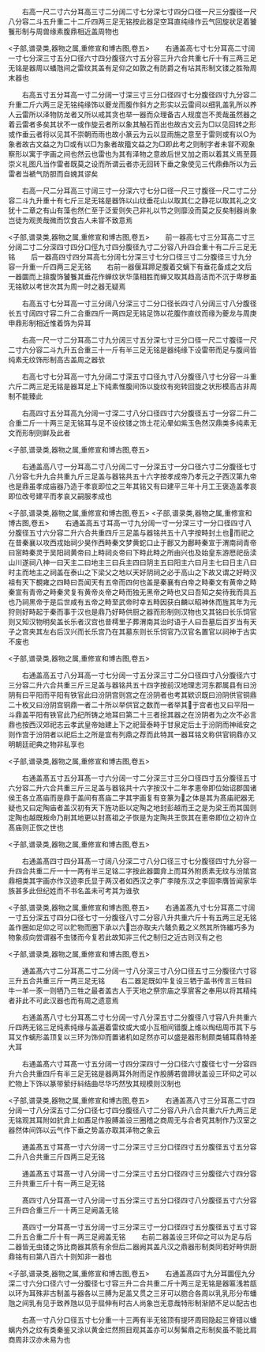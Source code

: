 <!-- { "loadSidebar": true } -->
　　右高一尺二寸六分耳高三寸二分阔二寸七分深七寸四分口径一尺三分腹径一尺八分容二斗五升重二十二斤四两三足无铭按此器足空耳直纯缘作云气回旋状足着饕餮形制与周兽缘素腹鼎相近盖周物也

<子部,谱录类,器物之属,重修宣和博古图,卷五>
　　右通盖高七寸七分耳高二寸阔一寸七分深三寸五分口径六寸四分腹径六寸五分容三升六合共重七斤十有三两三足无铭是器周以蟠虺间之雷纹其盖有足仰之如敦之有防爵之有坫其形制文镂之胜殆周末器也

　　右高五寸五分耳高一寸二分阔一寸深三寸三分口径四寸七分腹径四寸九分容二升重二斤六两三足无铭纯缘饰以夔龙而腹作斜方之形实以云雷间以细乳盖乳所以养人云雷所以泽物防龙者又所以戒其贪也举一器而众理备古人规度岂不羙哉虽然器之着云雷者多矣其状不一或作旋云者所以象其触石而出也故古文云为□以见回转之形或作垂云者将以见其不崇朝而雨也故小篆云为云以显雨施之意至于雷则或有以○为象者故古文益之为□或有以□为象者故籀文益之为□即此考之则制字者未甞不观象察形以寓于字画之间也然云也雷也为其有泽物之意故后世又加之雨以着其义焉至聂崇义礼图凡当作雷者既莫之设而所谓云者亦无回转下垂之象使见三代鼎彝所以为云雷者当褫气防胆而自媿其谬矣

　　右高一尺二分耳高三寸阔三寸一分深六寸七分口径一尺三寸腹径一尺二寸二分容二斗九升重十有七斤三足无铭是器饰以山纹垂花山以取其仁之静花以取其礼之文犹十二章之有山有藻也然仁至于泛爱则失己非礼以节之则靡没而莫之反矣制器尚象岂徒为观羙哉微而饮食古人未甞不致意焉

<子部,谱录类,器物之属,重修宣和博古图,卷五>
　　前一器高七寸三分耳高二寸三分阔二寸二分深四寸四分口俓九寸四分腹径九寸二分容八升四合重十有二斤三足无铭
　　后一器高四寸四分耳高七分阔七分深三寸七分口径三寸二分腹径三寸九分容一升重一斤四两三足无铭
　　右前一器偃耳蹄足腹着交螭下有垂花备成之文后一器圜而上揜腹饰饕餮其垂花作蝉纹状华藻相胜而蝉又取其趋高洁而不沉于卑秽虽无铭欵以考世次其为周一时之器无疑焉

　　右高五寸七分耳高一寸三分阔八分深三寸二分口径长四寸八分阔三寸八分腹径长五寸阔四寸容二升二合重四斤一两四足无铭足饰以花腹作直纹而缘为夔龙与周庚申鼎形制相近惟着饰为异耳

　　右高一尺一寸二分耳高二寸九分阔三寸五分深七寸三分口径一尺二寸腹径一尺二寸六分容二斗九升五合重三十一斤有半三足无铭是器纯缘下设雷带而足与腹间皆纯素无纹饰形制高古盖周之器欤

　　右高七寸七分耳高一寸九分阔二寸深五寸口径九寸八分腹径八寸七分容一斗重六斤二两三足无铭是器耳足上下纯素惟腹间饰以旋纹有宛转回旋之状形模高古非周制不能臻此

　　右高四寸五分耳高九分阔一寸深二寸八分口径四寸六分腹径五寸一分容二升二合重二斤一十两三足无铭耳与足不设纹镂之饰土花沁晕如紫玉色然汉鼎类多纯素无文而形制则鲜及此者

<子部,谱录类,器物之属,重修宣和博古图,卷五>

　　右通盖高八寸一分耳高二寸八分阔二寸一分深五寸一分口径六寸二分腹径七寸八分容七升九合共重九斤三足盖与器铭共五十六字按孝成帝乃孝元之子西汉第九帝也是鼎虽孝成庙器乃造于孝哀即位之三年其铭又有曰建平三年十月工王褒造盖孝哀即位改号建平而孝哀又嗣服孝成也

<子部,谱录类,器物之属,重修宣和博古图,卷五>
<子部,谱录类,器物之属,重修宣和博古图,卷五>
　　右通盖高五寸耳高一寸九分阔一寸一分深三寸一分口径四寸八分腹径五寸六分容二升六合共重四斤三足盖与器铭共五十八字按畤封土也而祀之在昔秦襄以攻西戎始祠少昊作西畤秦文梦黄蛇口止于鄜又为鄜畤秦宣于渭南祠青帝曰宻畤秦灵于吴阳祠黄帝曰上畤祠炎帝曰下畤此畤之所由兴也及始皇东游厯祀岳渎山川遂祠八神一曰天主二曰地主三曰兵主四曰阴主五曰阳主六曰月主七曰日主八曰时主而地主之祠盖在泰山之下梁父之地以天好阴祠之必于高山之下故又谓之好畤汉祖有天下覩雍之四畤曰吾闻天有五帝而四何也盖是秦襄有白帝之畤秦文有黄帝之畤秦宣有青帝之畤秦灵复有黄帝炎帝之畤而独无黑帝之畤也又曰吾知之矣待我而具五也乃祠黑帝于是后世咸有五帝之畤至武帝时幸五畤因获白麟以昭神休而旌其年为元狩则好畤起于秦而事于汉也是鼎乃好畤供厨之器而形制则汉物也又其铭曰长乐饲官则又知汉物明矣盖长乐者汉宫也昔樗里子葬渭南其治时语于人曰吾墓后百岁当有天子之宫夹其左右后汉兴而长乐宫乃在其墓东则长乐饲官乃汉官名置官以祠神于古实不废也

<子部,谱录类,器物之属,重修宣和博古图,卷五>

　　右通盖高五寸八分耳高一寸七分阔一寸五分深三寸二分口径四寸八分腹径六寸三分容二升六合共重三斤三足盖与器铭共五十四字按前汉地理志河东郡属县有曰汾阴有曰平阳而平阳有铁官此曰汾阴宫则宫之在汾阴者也考其欵识既曰汾阴供官铜鼎二十枚又曰汾阴宫铜鼎一者二十所以举供官之数而一者举其于宫者也又曰平阳一斗鼎盖平阳有铁官此乃纪所铸之地耳曰第二十三者捴其器之在汾阴者为之次不必言鼎也按西汉郊祀志云孝武皇帝始建上下之祀营泰畤于甘泉定后土于汾阴而神祗安之则作宫于汾阴者以祀后土之所是宜有列鼎之荐而此特其一器耳铭文称供官铜鼎亦又明朝廷祀典之物非私享也

<子部,谱录类,器物之属,重修宣和博古图,卷五>

　　右通盖髙五寸五分耳髙一寸六分阔一寸二分深三寸三分口径四寸五分腹径五寸六分容二升六合共重三斤三足盖与器铭共十六字按汉十二年孝恵帝即位始诏郡国诸侯王各立髙庙而是鼎于盖间有髙庙二字其字画复有变篆为之体是其为髙庙祀器无疑也又曰定陶庙者盖汉初有天下旌功臣以定陶之地封彭越而王之是为梁王而其国则定陶也越既叛命乃削其地更以封髙祖之子恢是为定陶共王恢其在恵帝即位之初许立髙庙则正恢之世也

<子部,谱录类,器物之属,重修宣和博古图,卷五>

　　右通盖髙四寸四分耳髙一寸阔八分深二寸八分口径三寸七分腹径四寸九分容一升四合共重二斤一十一两有半三足铭二字按此器圜弇上而耳外附质素无纹与汾隂宫鼎相类其字画亦作汉迹李氏显于两汉者如西汉之李广李陵东汉之李固李膺皆闻家华族甚多此但纪姓而不书名盖未可考其为谁欤

<子部,谱录类,器物之属,重修宣和博古图,卷五>
　　右通盖髙九寸七分耳髙二寸阔一寸五分深五寸四分口径七寸一分腹径八寸二分容八升共重六斤十有五两三足无铭盖作圈如足仰之可以贮物而圈下承以六岂亦取夫六鼇负戴之义然其所饰纎巧多为物象叔向尝谓器不虫镂而今复若此故知非三代之制归之近古则汉有之也

<子部,谱录类,器物之属,重修宣和博古图,卷五>

　　通盖髙六寸二分耳髙二寸二分阔一寸八分深三寸八分口径五寸三分腹径六寸容三升五合共重三斤一两三足无铭
　　右二器足既如牛复设三牺于盖书传言三牲曰牛一羊一豕一则牺乃三牲之最者盖古人于天地之祭宗庙之享賔客之奉用以将其精纯者非此不可此汉器也而有周之遗意焉

　　右通盖髙八寸七分耳髙二寸七分阔一寸八分深五寸二分腹径八寸容八升共重六斤四两无铭三足纯素纯缘与盖遍着雷纹或大或小互相间错腹上维以绹纽周帀其下与耳又作螭形盖顶复以三环为饰仰而置诸机如足然亦可以盛是器形制颇类辅耳鼎特差大耳

　　右通盖髙六寸耳髙一寸五分阔一寸四分深四寸一分口径六寸腹径七寸一分容四升六合共重四斤有半三足无铭是器两耳外附而足作股膊若兽蹄状盖设三环仰之可以贮物上下饰以篆带萦纡紏结曲尽华巧然攷其规模则汉制也

<子部,谱录类,器物之属,重修宣和博古图,卷五>
　　右通盖髙八寸三分耳髙二寸四分阔一寸八分深五寸二分口径七寸四分腹径八寸二分容八升八合共重六斤九两三足无铭观其耳附如釴弇上如鼒足作股膊盖设三圈稽之商周无与合者究其制作乃汉室之器然体间饰以云气作下垂之势盖亦取其泽物之象云

　　通盖髙五寸耳髙一寸六分阔一寸二分深三寸三分口径四寸五分腹径五寸五分容二升八合共重三斤四两三足无铭

　　通盖髙五寸耳髙一寸八分阔一寸二分深三寸五分口径四寸三分腹径六寸四分容三升共重三斤十有一两三足无铭

　　髙四寸八分耳髙一寸八分阔一寸五分深三寸五分口径四寸八分腹径五寸六分容三升四合重三斤一十两三足阙盖无铭

　　髙四寸一分耳髙一寸五分阔一寸三分深三寸一分口径四寸五分腹径五寸五寸容二升五合重二斤十有一两三足阙盖无铭
　　右前二器盖设三环仰之可以为足与后二器皆无虫镂之饰比商器其质有余但后二器阙其盖凡汉之鼎器形制类同若好畤供厨鼎铭有曰第八百六十则知非一器也

<子部,谱录类,器物之属,重修宣和博古图,卷五>
　　右通盖髙四寸九分耳圜俓九分深二寸六分口径六寸一分腹径七寸容三升二合共重二斤十两三足无铭是器匾浅若瓿以环为耳殊非古制盖与器各以三膊为足盖又贯之三牙可以脗合各周以乳乳形分布蟠虺之间乳有见于致养虺以见于屈伸有时古人尚象岂无意哉特形制渐陋不足以配古也

　　右髙一寸八分口径五寸七分重一十三两有半无铭顶有提环周囘隐起三脊错以蟠螭内外之纹有类秦鉴又涂以黄金烂然照目观其盖亦可以髣髴鼎之形制矣虽不能比肩商周非汉亦未易为也

